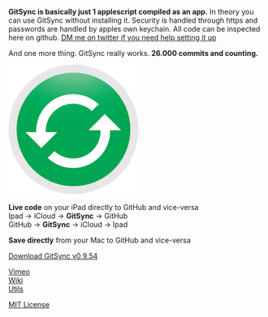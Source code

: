  **GitSync is basically just 1 applescript compiled as an app.** In theory you can use GitSync without installing it. Security is handled through https and passwords are handled by apples own keychain. All code can be inspected here on github. [DM me on twitter if you need help setting it up](https://twitter.com/GitSyncApp)

And one more thing. GitSync really works. **26.000 commits and counting.**

<img width="256" alt="img" src="https://raw.githubusercontent.com/stylekit/img/master/Icon512.png">

**Live code** on your iPad directly to GitHub and vice-versa    
Ipad -> iCloud -> **GitSync** -> GitHub  
GitHub -> **GitSync** -> iCloud -> Ipad

**Save directly** from your Mac to GitHub and vice-versa

[Download GitSync v0.9.54](https://github.com/eonist/GitSync/releases/tag/0.9.54) 

[Vimeo](https://vimeo.com/gitsync)  
[Wiki](https://github.com/eonist/GitSync/wiki/)  
[Utils](https://github.com/eonist/applescripts)  


[MIT License](http://opensource.org/licenses/MIT) 
